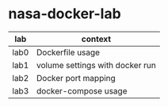 # nasa-docker-lab


| lab               	| context                   	|
|--------------------	|----------------------	|
| lab0           	| Dockerfile usage               	|
| lab1        	| volume settings with docker run 	|
| lab2           	| Docker port mapping                   	|
| lab3 	| docker-compose usage               	|
